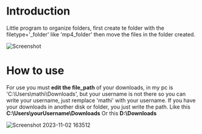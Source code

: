 # Introduction
Little program to organize folders, first create te folder with the filetype+'_folder' like 'mp4_folder' then move the files in the folder created.

![Screenshot](https://github.com/JunLovin/JunLovin/assets/96802832/b567e9d2-d86e-4c97-b5a4-8e83c8df0c1e)

# How to use
For use you must **edit the file_path** of your downloads, in my pc is 'C:\\Users\mathi\Downloads', but your username is not there so you can write your username, just remplace 'mathi' with your username. If you have your downloads in another disk or folder, you just write the path.
Like this **C:\\Users\yourUsername\Downloads**
Or this **D:\\Downloads**

![Screenshot 2023-11-02 163512](https://github.com/JunLovin/JunLovin/assets/96802832/04a12e3b-50f8-43a1-9569-eea0547baf8d)
